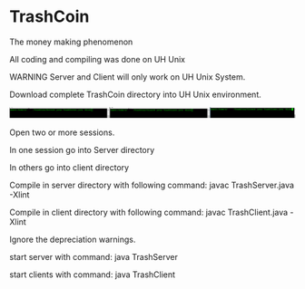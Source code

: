 # TrashCoin
The money making phenomenon

All coding and compiling was done on UH Unix

WARNING Server and Client will only work on UH Unix System.

Download complete TrashCoin directory into UH Unix environment. 

![alt text](https://github.com/TrashBoizLLC/TrashCoin/blob/master/Read%20Me/Compile.PNG)

Open two or more sessions.

In one session go into Server directory

In others go into client directory

Compile in server directory with following command: javac TrashServer.java -Xlint

Compile in client directory with following command: javac TrashClient.java -Xlint

Ignore the depreciation warnings.

start server with command: java TrashServer

start clients with command: java TrashClient
